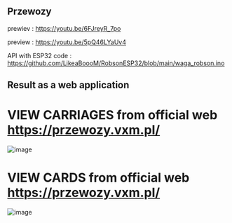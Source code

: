 ## Przewozy
prewiev : https://youtu.be/6FJreyR_7po

preview : https://youtu.be/5pQ46LYaUv4

API with ESP32 code : https://github.com/LikeaBoooM/RobsonESP32/blob/main/waga_robson.ino

## Result as a web application 

# VIEW CARRIAGES from official web https://przewozy.vxm.pl/
![image](https://user-images.githubusercontent.com/37511105/145915657-f551f8cc-fd05-4524-82a7-7adc30dcc359.png)


# VIEW CARDS from official web https://przewozy.vxm.pl/
![image](https://user-images.githubusercontent.com/37511105/145915745-184f65b1-a35e-4520-96c0-843d87113351.png)
